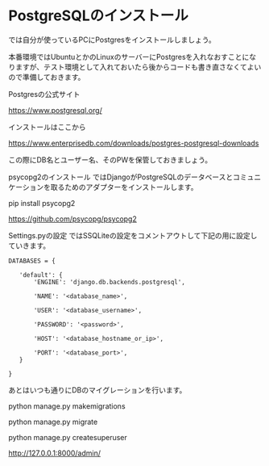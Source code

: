 # PostgreSQLのインストール
では自分が使っているPCにPostgresをインストールしましょう。

本番環境ではUbuntuとかのLinuxのサーバーにPostgresを入れなおすことになりますが、テスト環境として入れておいたら後からコードも書き直さなくてよいので準備しておきます。

 

Postgresの公式サイト

https://www.postgresql.org/

 

インストールはここから

https://www.enterprisedb.com/downloads/postgres-postgresql-downloads

 

この際にDB名とユーザー名、そのPWを保管しておきましょう。

 

 psycopg2のインストール
ではDjangoがPostgreSQLのデータベースとコミュニケーションを取るためのアダプターをインストールします。

 

pip install psycopg2
 

https://github.com/psycopg/psycopg2


 

Settings.pyの設定
ではSSQLiteの設定をコメントアウトして下記の用に設定していきます。

```
DATABASES = {

   'default': {
       'ENGINE': 'django.db.backends.postgresql',
       
       'NAME': '<database_name>',
       
       'USER': '<database_username>',
       
       'PASSWORD': '<password>',
       
       'HOST': '<database_hostname_or_ip>',
       
       'PORT': '<database_port>',
   }

}
```

あとはいつも通りにDBのマイグレーションを行います。

python manage.py makemigrations

python manage.py migrate



python manage.py createsuperuser



http://127.0.0.1:8000/admin/

